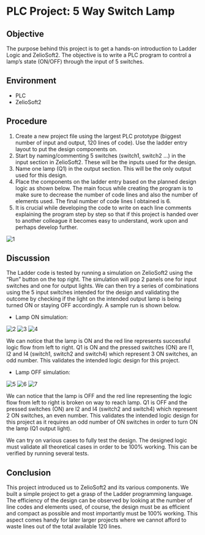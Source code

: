 # PLC Project: 5 Way Switch Lamp

## Objective
The purpose behind this project is to get a hands-on introduction to Ladder Logic and ZelioSoft2. The objective is to write a PLC program to control a lamp’s state (ON/OFF) through the input of 5 switches.

## Environment
- PLC
- ZelioSoft2


## Procedure
1. Create a new project file using the largest PLC prototype (biggest number of input and output, 120 lines of code). Use the ladder entry layout to put the design components on.
2. Start by naming/commenting 5 switches (switch1, switch2 …) in the input section in ZelioSoft2. These will be the inputs used for the design.
3. Name one lamp (Q1) in the output section. This will be the only output used for this design.
4. Place the components on the ladder entry based on the planned design logic as shown below. The main focus while creating the program is to make sure to decrease the number of code lines and also the number of elements used. The final number of code lines I obtained is 6.
5. It is crucial while developing the code to write on each line comments explaining the program step by step so that if this project is handed over to another colleague it becomes easy to understand, work upon and perhaps develop further.


![1](https://user-images.githubusercontent.com/86275885/122980696-55d84700-d36f-11eb-8e73-da3b7ac18dd3.png)


## Discussion
The Ladder code is tested by running a simulation on ZelioSoft2 using the “Run” button on the top right. The simulation will pop 2 panels one for input switches and one for output lights. We can then try a series of combinations using the 5 input switches intended for the design and validating the outcome
by checking if the light on the intended output lamp is being turned ON or staying OFF accordingly. A sample run is shown below.

- Lamp ON simulation:

![2](https://user-images.githubusercontent.com/86275885/122980921-9b950f80-d36f-11eb-8062-8d71ebbba1ab.png)
![3](https://user-images.githubusercontent.com/86275885/122980944-a0f25a00-d36f-11eb-9788-7bb6f059563c.png)
![4](https://user-images.githubusercontent.com/86275885/122980958-a485e100-d36f-11eb-9cfe-a9428fb3d88d.png)


We can notice that the lamp is ON and the red line represents successful logic flow from left to right. Q1 is ON and the pressed switches (ON) are I1, I2 and I4 (switch1, switch2 and switch4) which represent 3 ON switches, an odd number. This validates the intended logic design for this project.

- Lamp OFF simulation:

![5](https://user-images.githubusercontent.com/86275885/122981167-d5661600-d36f-11eb-907f-d6a5224a7e5d.png)
![6](https://user-images.githubusercontent.com/86275885/122981177-d7c87000-d36f-11eb-8760-b7fd0cf3fc33.png)
![7](https://user-images.githubusercontent.com/86275885/122981187-d9923380-d36f-11eb-87ba-3c19a790992b.png)



We can notice that the lamp is OFF and the red line representing the logic flow from left to right is broken on way to reach lamp. Q1 is OFF and the pressed switches (ON) are I2 and I4 (switch2 and switch4) which represent 2 ON switches, an even number. This validates the intended logic design for this project as it requires an odd number of ON switches in order to turn ON the lamp (Q1 output light).

We can try on various cases to fully test the design. The designed logic must validate all theoretical cases in order to be 100% working. This can be verified by running several tests.


## Conclusion
This project introduced us to ZelioSoft2 and its various components. We built a simple project to get a grasp of the Ladder programming language. The efficiency of the design can be observed by looking at the number of line codes and elements used, of course, the design must be as efficient and compact as possible and most importantly must be 100% working. This aspect comes handy for later larger projects where we cannot afford to waste lines out of the total available 120 lines. 
